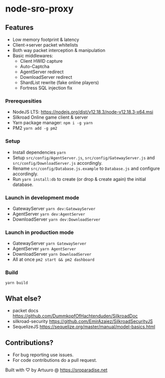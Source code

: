 # node-sro-proxy


## Features
- Low memory footprint & latency
- Client->server packet whitelists
- Both way packet interception & manipulation
- Basic middlewares:
  - Client HWID capture
  - Auto-Captcha
  - AgentServer redirect
  - DownloadServer redirect
  - ShardList rewrite (fake online players)
  - Fortress SQL injection fix

### Prerequesities
- NodeJS LTS: https://nodejs.org/dist/v12.18.3/node-v12.18.3-x64.msi
- Silkroad Online game client & server 
- Yarn package manager: `npm i -g yarn`
- PM2 `yarn add -g pm2`

### Setup
- Install dependencies `yarn`
- Setup `src/config/AgentServer.js`, `src/config/GatewayServer.js` and `src/config/DownloadServer.js` accordingly.
- Rename `src/config/Database.js.example` to `Database.js` and configure accordingly.
- Run `yarn install:db` to create (or drop & create again) the initial database.

### Launch in development mode
- GatewayServer `yarn dev:GatewayServer`
- AgentServer `yarn dev:AgentServer`
- DownloadServer `yarn dev:DownloadServer`

### Launch in production mode
- GatewayServer `yarn GatewayServer`
- AgentServer `yarn AgentServer`
- DownloadServer `yarn DownloadServer`
- All at once `pm2 start && pm2 dashboard`

### Build
`yarn build`

## What else?
- packet docs https://github.com/DummkopfOfHachtenduden/SilkroadDoc
- silkroad-security https://github.com/EmirAzaiez/SilkroadSecurityJS
- SequelizeJS https://sequelize.org/master/manual/model-basics.html

## Contributions?
- For bug reporting use issues.
- For code contributions do a pull request.

Built with ♡ by Artuuro @ https://sroparadise.net